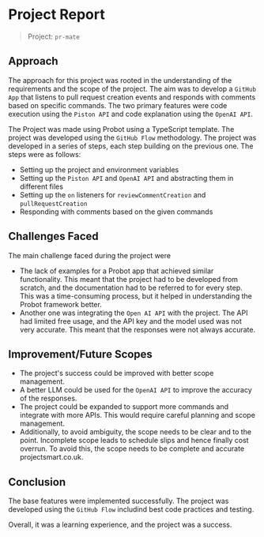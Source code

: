 # Project Report 

> Project: `pr-mate`

## Approach
The approach for this project was rooted in the understanding of the requirements 
and the scope of the project. The aim was to develop a `GitHub App` that listens to 
pull request creation events and responds with comments based on specific commands. 
The two primary features were code execution using the `Piston API` and code explanation 
using the `OpenAI API`. 

The Project was made using Probot using a TypeScript template. The project was
developed using the `GitHub Flow` methodology. The project was developed in a
series of steps, each step building on the previous one. The steps were as follows:
- Setting up the project and environment variables
- Setting up the `Piston API` and `OpenAI API` and abstracting them in different files
- Setting up the `on` listeners for `reviewCommentCreation` and `pullRequestCreation`
- Responding with comments based on the given commands

## Challenges Faced
The main challenge faced during the project were 
- The lack of examples for
a Probot app that achieved similar functionality. This meant that the project
had to be developed from scratch, and the documentation had to be referred to
for every step. This was a time-consuming process, but it helped in understanding
the Probot framework better. 
- Another one was integrating the `Open AI API` with
the project. The API had limited free usage, and the API key and the model used was 
not very accurate. This meant that the responses were not always accurate.

## Improvement/Future Scopes
- The project's success could be improved with better scope management. 
- A better LLM could be used for the `OpenAI API` to improve the accuracy of the responses.
- The project could be expanded to support more commands and integrate with more APIs. This would require careful planning and scope management. 
- Additionally, to avoid ambiguity, the scope needs to be clear and to the point. Incomplete scope leads to schedule slips and hence finally cost overrun. To avoid this, the scope needs to be complete and accurate projectsmart.co.uk.

## Conclusion
The base features were implemented successfully. The project
was developed using the `GitHub Flow` includind best code practices and testing.

Overall, it was a learning experience, and the project was a success.